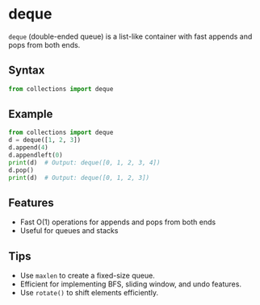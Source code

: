 # deque

`deque` (double-ended queue) is a list-like container with fast appends and pops from both ends.

## Syntax
```python
from collections import deque
```

## Example
```python
from collections import deque
d = deque([1, 2, 3])
d.append(4)
d.appendleft(0)
print(d)  # Output: deque([0, 1, 2, 3, 4])
d.pop()
print(d)  # Output: deque([0, 1, 2, 3])
```

## Features
- Fast O(1) operations for appends and pops from both ends
- Useful for queues and stacks

## Tips
- Use `maxlen` to create a fixed-size queue.
- Efficient for implementing BFS, sliding window, and undo features.
- Use `rotate()` to shift elements efficiently.
